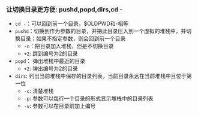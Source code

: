 ### 让切换目录更方便: pushd,popd,dirs,cd -
- `cd -`：可以回到前一个目录，$OLDPWD和-相等
- `pushd`：切换到作为参数的目录，并把此目录压入到一个虚拟的堆栈中，并切换目录；如果不指定参数，则会回到前一个目录
  - `-n`：把目录加入堆栈，但是不切换目录
  - `+2`: 跳到编号为2的目录
- `popd`： 弹出堆栈中最近的目录
  - `+2`: 弹出编号为2的目录
- `dirs`: 列出当前堆栈中保存的目录列表，当前目录永远在当前堆栈中且位于第一位
  - `-c`: 清楚堆栈
  - `-p`: 参数可以每行一个目录的形式显示堆栈中的目录列表
  - `-v`: 参数可以在目录前加上编号
